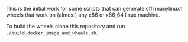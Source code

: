 This is the initial work for some scripts that can generate cffi manylinux1 wheels that work on (almost) any x86 or x86_64 linux machine.

To build the wheels clone this repository and run `./build_docker_image_and_wheels.sh`.
